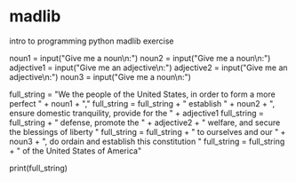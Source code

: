 # madlib
intro to programming python madlib exercise

noun1 = input("Give me a noun\n:")
noun2 = input("Give me a noun\n:")
adjective1 = input("Give me an adjective\n:")
adjective2 = input("Give me an adjective\n:")
noun3 = input("Give me a noun\n:")




full_string = "We the people of the United States, in order to form a more perfect " + noun1 + ","
full_string = full_string + " establish " + noun2 + ", ensure domestic tranquility, provide for the " + adjective1
full_string = full_string + " defense, promote the " + adjective2 + " welfare, and secure the blessings of liberty "
full_string = full_string + " to ourselves and our " + noun3 + ", do ordain and establish this constitution "
full_string = full_string  + " of the United States of America"

print(full_string)
